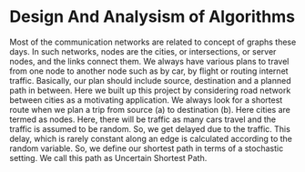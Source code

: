 # Design And Analysism of Algorithms

Most of the communication networks are related to concept of graphs these days. In such networks, nodes are the cities, or intersections, or server nodes, and the links connect them. We always have various plans to travel from one node to another node such as by car, by flight or routing internet traffic. Basically, our plan should include source, destination and a planned path in between. Here we built up this project by considering road network between cities as a motivating application. We always look for a shortest route when we plan a trip from source (a) to destination (b). Here cities are termed as nodes.  Here, there will be traffic as many cars travel and the traffic is assumed to be random. So, we get delayed due to the traffic. This delay, which is rarely constant along an edge is calculated according to the random variable. So, we define our shortest path in terms of a stochastic setting. We call this path as Uncertain Shortest Path.
